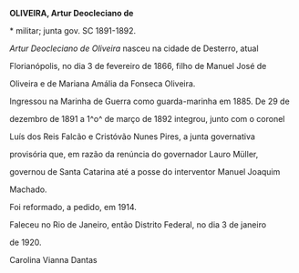 **OLIVEIRA, Artur Deocleciano de**



\* militar; junta gov. SC 1891-1892.



*Artur Deocleciano de Oliveira* nasceu na cidade de Desterro, atual

Florianópolis, no dia 3 de fevereiro de 1866, filho de Manuel José de

Oliveira e de Mariana Amália da Fonseca Oliveira.



Ingressou na Marinha de Guerra como guarda-marinha em 1885. De 29 de

dezembro de 1891 a 1^o^ de março de 1892 integrou, junto com o coronel

Luís dos Reis Falcão e Cristóvão Nunes Pires, a junta governativa

provisória que, em razão da renúncia do governador Lauro Müller,

governou de Santa Catarina até a posse do interventor Manuel Joaquim

Machado.



Foi reformado, a pedido, em 1914.



Faleceu no Rio de Janeiro, então Distrito Federal, no dia 3 de janeiro

de 1920.



Carolina Vianna Dantas



